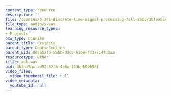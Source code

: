 ```yaml
---
content_type: resource
description: ''
file: /courses/6-341-discrete-time-signal-processing-fall-2005/3bfea5acad9232f54a6c113be569b98f_adk.wav
file_type: audio/x-wav
learning_resource_types:
- Projects
ocw_type: OCWFile
parent_title: Projects
parent_type: CourseSection
parent_uid: 0d6abafb-55bb-d2d0-610e-ff377147d3aa
resourcetype: Other
title: adk.wav
uid: 3bfea5ac-ad92-32f5-4a6c-113be569b98f
video_files:
  video_thumbnail_file: null
video_metadata:
  youtube_id: null
---
```

